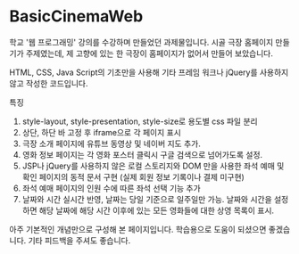 # BasicCinemaWeb

학교 '웹 프로그래밍' 강의를 수강하며 만들었던 과제물입니다.
시골 극장 홈페이지 만들기가 주제였는데, 제 고향에 있는 한 극장이 홈페이지가 없어서 만들어 보았습니다.

HTML, CSS, Java Script의 기초만을 사용해 기타 프레임 워크나 jQuery를 사용하지 않고 작성한 코드입니다.

특징
1. style-layout, style-presentation, style-size로 용도별 css 파일 분리
2. 상단, 하단 바 고정 후 iframe으로 각 페이지 표시
3. 극장 소개 페이지에 유튜브 동영상 및 네이버 지도 추가.
4. 영화 정보 페이지는 각 영화 포스터 클릭시 구글 검색으로 넘어가도록 설정.
5. JSP나 jQuery를 사용하지 않은 로컬 스토리지와 DOM 만을 사용한 좌석 예매 및 확인 페이지의 동적 문서 구현 (실제 회원 정보 기록이나 결제 미구현)
6. 좌석 예매 페이지의 인원 수에 따른 좌석 선택 기능 추가
7. 날짜와 시간 실시간 반영, 날짜는 당일 기준으로 일주일만 가능. 날짜와 시간을 설정하면 해당 날짜에 해당 시간 이후에 있는 모든 영화들에 대한 상영 목록이 표시.

아주 기본적인 개념만으로 구성해 본 페이지입니다.
학습용으로 도움이 되셨으면 좋겠습니다.
기타 피드백을 주셔도 좋습니다.
